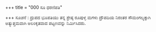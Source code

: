 +++
title = "000 ಸೂ ಧರಣಿಪತಿ"

+++
ಸೂಚನೆ : ದ್ರುಪದ ಭೂಪತಿಯು ತನ್ನ ಶ್ರೇಷ್ಠ ರೂಪುಳ್ಳ ಮಗಳು ದ್ರೌಪದಿಯ ನಿರಂತರ ಸೌಮಂಗಲ್ಯಕ್ಕಾಗಿ ಅತ್ಯುತ್ತಮವಾಗಿ  ಅಲಂಕೃತವಾದ ಪಟ್ಟಣವನ್ನು ನಿರ್ಮಿಸಿದರು.